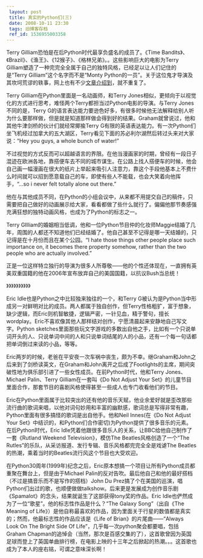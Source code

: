 ```yaml
---
 layout: post
 title: 真实的Python们(三)
 date: 2008-10-11 23:30
 tags: 旧博客存档
 ref_id: 1536955003358
---
```

Terry Gilliam恐怕是在后Python时代最享负盛名的成员了。《Time
Bandits》、《Brazil》、《渔王》、《12猴子》、《格林兄弟》。。这些影响巨大的电影为Terry
Gilliam塑造了一种完完全全属于自己的独特风格，已经足以让人们记住的是“Terry Gilliam”这个名字而不是“Monty
Python的一员”。关于这位鬼才导演及其坎坷荒谬的轶事，网上也有不少[文章介绍到](http://terryoy2002.spaces.live.com/mmm2008-07-24_12.50/zh.wikipedia.org/wiki/特里·吉列姆)，就不重复了。



Terry Gilliam在Python里面是一名动画师，和Terry
Jones相似，更倾向于以视觉化的方式进行思考，难怪两个Terry都担当过Python电影的导演。与Terry Jones不同的是，Terry
G的语言表达能力要逊色好多，有很多时候他无法解释给别人听为什么要那样做，但是就是知道那样做会得到好的结果。Graham就曾说过，他和其他牛津剑桥的伙计们就经常揶揄Terry
G有限的英语表达能力。有一次Python们坐飞机经过加拿大的五大湖区，Terry看见下面的苏必利尔湖然后转过头来对大家说：“Hey you guys, a
whole bunch of water!”



不过视觉的方式反而可以超越语言的界限。在他当漫画家的时期，曾经有一段日子混迹在欧洲各地，靠搭便车去不同的城市谋生。在公路上找人搭便车的时候，他会自己画一幅漫画在很大的纸片上举起来吸引人注意力，靠这个手段他基本上不费什么时间就可以招到愿意载自己的车，即使有些人不能载，也会大笑着向他挥手，“...so
i never felt totally alone out there.”



他在与其他成员不同，在Python的小组会议中，从来都不用提交自己的稿件，只需要把自己做好的动画展示给大家，看看都做了些什么就行了。偏偏他那节奏感强充满狂想的独特动画风格，也成为了Python的标志之一。



Terry
GIlliam的婚姻相当低调，他和一位Python节目仲的化妆师Maggie结婚了几年，周围的人都还不知道他们已经结婚了。他自己甚至不记得是哪一天结婚的，只记得是在十月份而且在某个公园。“I
hate those things other people place such importance on, it becomes there
property somehow, rather than the two people who are actually involved.”



正是一位这样特立独行的导演为很多人所尊敬——他的个性还体现在，一直拥有英美双重国籍的他在2006年宣布放弃自己的美国国籍，以抗议Bush当总统！



》》》》》》》》》》

Eric Idle也是Python之中比较独来独往的一个，和Terry
G被认为是Python当中形成另一对鲜明对比的成员。两人都属于独自创作，但Terry性格粗犷，富于想象，缺少逻辑，而Eric则机智敏捷，逻辑严密，一针见血，精于警句，擅长wordplay。Eric不喜欢像其他人那样结对创作，宁愿清晨起来安静地自己写文字。Python
sketches里面那些玩文字游戏的多数出自他之手，比如有一个只说单词开头的人、只说单词中间的人和只说单词结尾的人的小品，还有一个每一句话都把单词倒过来读的小品，等等。



Eric两岁的时候，老爸在平安夜一次车祸中丧生，颇为不幸。继Graham和John之后来到了剑桥读英文，在Graham和John离开之后成了Footlights的主席，期间突破性地为俱乐部引进了一些女性成员。在前Python时代，他和Terry
Jones、Michael Palin、Terry Gilliam在一套叫《Do Not Adjust Your
Set》的儿童节目里面合作，那套节目的喜剧风格使得甚至一些成人也专门收看他们的节目。



Eric在Python里面属于比较突出的还有他的音乐天赋，他业余爱好就是歪改那些流行曲的歌词来唱，以他对词句妙用和丰富的幽默感，歌词总是写得非常有趣，Python里面有很多搞怪的歌词是出自他手。他和Neil
Innes(在《Do Not Adjust Your
Set》中结识的，和Python们合作密切)为Python提供了很多音乐的元素。在后Python时代，Eric
Idle凭着他跟很多音乐人的关系，让BBC给他自己制作了一套《Rutland Weekend Television》，模仿The
Beatles风格创造了一个“The Rutles”的乐队，从采访报道、发行专辑、音乐风格都完完全全是戏谑The
Beatles的热潮，乘着当时的Beatles流行风这个节目也大受欢迎。



在Python30周年(1999年)纪念之后，Eric原本想搞一个项目让所有Python成员都重聚在舞台上，但是由于Michael
Palin的反对告吹。最后他自己和他的最好搭档（不过是搞音乐而不是写作的搭档）John Du
Prez搞了个在美国的巡演，唱Python们出过的歌，也顺便做做talkshow。后来更是发展成为创作音乐剧《Spamalot》的念头，结果就诞生了这部获得tony奖的作品。Eric
Idle也俨然成为了一位“歌星”。他的标志性作品是什么？“The Galaxy Song”（出自《The Meaning of
Life》）是他自称最喜欢的作品，因为里面关于行星的数值都是真实的；然而，他最标志性的作品应该是《Life of Brian》的片尾曲——“Always
Look On The Bright Side Of Life”，几乎每一次python聚会都要唱，包括Graham
Chapman的追悼会（当然，那次是百感交集的了），这首歌曾因为英国足球而登上了英国单曲排行榜，在电影上映的十三年之后掀起的热潮。。。这首歌也成为了本人的座右铭，可谓之意味深长啊！

